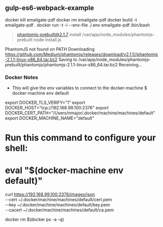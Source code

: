 ## gulp-es6-webpack-example

docker kill emailgate-pdf
docker rm emailgate-pdf
docker build -t emailgate-pdf .
docker run -t -i --env-file ./.env emailgate-pdf /bin/bash


> phantomjs-prebuilt@2.1.7 install /var/app/node_modules/phantomjs-prebuilt
> node install.js

PhantomJS not found on PATH
Downloading https://github.com/Medium/phantomjs/releases/download/v2.1.1//phantomjs-2.1.1-linux-x86_64.tar.bz2
Saving to /var/app/node_modules/phantomjs-prebuilt/phantomjs/phantomjs-2.1.1-linux-x86_64.tar.bz2
Receiving...



### Docker Notes

- This will give the env variables to connect to the docker-machine
$ docker-machine env default

export DOCKER_TLS_VERIFY="1"
export DOCKER_HOST="tcp://192.168.99.100:2376"
export DOCKER_CERT_PATH="/Users/nmajor/.docker/machine/machines/default"
export DOCKER_MACHINE_NAME="default"
# Run this command to configure your shell:
# eval "$(docker-machine env default)"

curl https://192.168.99.100:2376/images/json \
  --cert ~/.docker/machine/machines/default/cert.pem \
  --key ~/.docker/machine/machines/default/key.pem \
  --cacert ~/.docker/machine/machines/default/ca.pem


docker rm $(docker ps -a -q)
